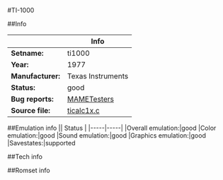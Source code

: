 #TI-1000

##Info

||Info|
|-----|-----|
|**Setname:**|ti1000
|**Year:**|1977
|**Manufacturer:**|Texas Instruments
|**Status:**|good
|**Bug reports:**|[MAMETesters](http://mametesters.org/view_all_set.php?type=1&temporary=y&search=ticalc1x.c)
|**Source file:**|[ticalc1x.c](https://github.com/mamedev/mame/blob/master/src/mess/drivers/ticalc1x.c)

##Emulation info
|| Status |
|-----|-----|
|Overall emulation:|good
|Color emulation:|good
|Sound emulation:|good
|Graphics emulation:|good
|Savestates:|supported

##Tech info

##Romset info

<!--- START OF EDITED COMMENT DO NOT TOUCH TEXT ABOVE-->
